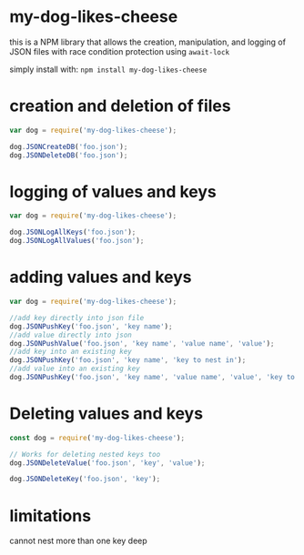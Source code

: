 # my-dog-likes-cheese

this is a NPM library that allows the creation, manipulation, and logging of JSON files with race condition protection using `await-lock`

simply install with: `npm install my-dog-likes-cheese`

# creation and deletion of files
```javascript
var dog = require('my-dog-likes-cheese');

dog.JSONCreateDB('foo.json');
dog.JSONDeleteDB('foo.json');
```

# logging of values and keys
```javascript
var dog = require('my-dog-likes-cheese');

dog.JSONLogAllKeys('foo.json');
dog.JSONLogAllValues('foo.json');
```
# adding values and keys
```javascript
var dog = require('my-dog-likes-cheese');

//add key directly into json file
dog.JSONPushKey('foo.json', 'key name');
//add value directly into json
dog.JSONPushValue('foo.json', 'key name', 'value name', 'value');
//add key into an existing key
dog.JSONPushKey('foo.json', 'key name', 'key to nest in');
//add value into an existing key
dog.JSONPushKey('foo.json', 'key name', 'value name', 'value', 'key to nest in');
```
# Deleting values and keys
```javascript
const dog = require('my-dog-likes-cheese');

// Works for deleting nested keys too
dog.JSONDeleteValue('foo.json', 'key', 'value');

dog.JSONDeleteKey('foo.json', 'key');

```
# limitations
cannot nest more than one key deep

